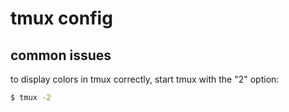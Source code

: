 # tmux config

## common issues

to display colors in tmux correctly, start tmux with the "2" option:
```sh
$ tmux -2 
```

